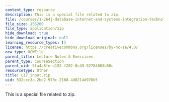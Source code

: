 ```yaml
---
content_type: resource
description: This is a special file related to zip.
file: /courses/1-264j-database-internet-and-systems-integration-technologies-fall-2013/532ccc3a2bd2970c21684d8214d970b5_L17_input.zip
file_size: 156200
file_type: application/zip
hide_download: true
hide_download_original: null
learning_resource_types: []
license: https://creativecommons.org/licenses/by-nc-sa/4.0/
ocw_type: OCWFile
parent_title: Lecture Notes & Exercises
parent_type: CourseSection
parent_uid: 5fa4a8fe-a152-f202-8c49-92784003b58c
resourcetype: Other
title: L17_input.zip
uid: 532ccc3a-2bd2-970c-2168-4d8214d970b5
---
```

This is a special file related to zip.
